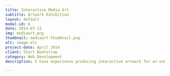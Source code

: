 ```yaml
---
title: Interactive Media Art
subtitle: Artwork Exhibition
layout: default
modal-id: 6
date: 2014-07-13
img: mediaart.png
thumbnail: mediaart-thumbnail.png
alt: image-alt
project-date: April 2014
client: Start Bootstrap
category: Web Development
description: I have experience producing interactive artwork for an exhibition collaborating with the artist Pak Lam Sin. This project includes engineering tasks enabling guests to interact with the screen by walking. During the project, I constructed a system that recognizes people through the camera and expresses them in the artwork. Our work was successfully exhibited at KOTE, an exhibition complex in Seoul in August 2022.<br><br><span style="font-family:Droid serif;"><i><b>Implementation process details:</b></i></span><br><span style="padding:6px; display:inline-block">· Integrated camera and YOLO model in Python process using OpenCV.</span><br><span style="padding:6px; display:inline-block">· Built TouchDesigner's socket programming environment for Inter-Process Communication (IPC).</span><br><span style="padding:6px; display:inline-block">· Defined variable types and formats for data transfer.</span><br><span style="padding:6px; display:inline-block">· Synchronized Python process with TouchDesigner.</span><br><span style="padding:6px; display:inline-block">· Configured logic to extract up to three people excluding other objects.</span><br><span style="padding:6px; display:inline-block">· Implemented logic to extract the coordinate of each person.</span><br><span style="padding:6px; display:inline-block">· Confirmed expression accuracy and time of the artwork.</span><br><span style="padding:6px; display:inline-block">· Tuned the whole system through rehearsal.</span>

---
```

